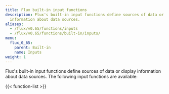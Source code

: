 ```yaml
---
title: Flux built-in input functions
description: Flux's built-in input functions define sources of data or or display
  information about data sources.
aliases:
  - /flux/v0.65/functions/inputs
  - /flux/v0.65/functions/built-in/inputs/
menu:
  flux_0_65:
    parent: Built-in
    name: Inputs
weight: 1
---
```


Flux's built-in input functions define sources of data or display information about data sources.
The following input functions are available:

{{< function-list >}}
